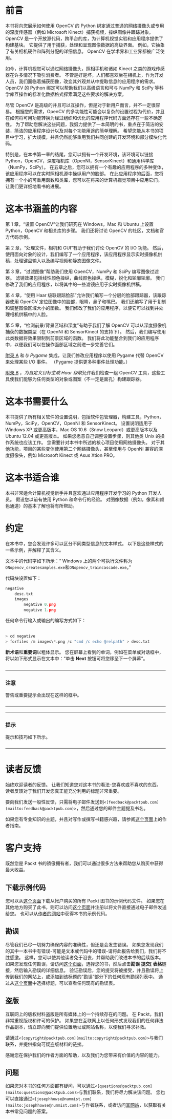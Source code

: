 # 前言

本书将向您展示如何使用 OpenCV 的 Python 绑定通过普通的网络摄像头或专用的深度传感器（例如 Microsoft Kinect）捕获视频，操纵图像并跟踪对象。 OpenCV 是一个开放源代码，跨平台的库，为计算机视觉实验和应用程序提供了构建基块。 它提供了用于捕获，处理和呈现图像数据的高级界面。 例如，它抽象了有关相机硬件和阵列分配的详细信息。 OpenCV 在学术界和工业界都被广泛使用。

如今，计算机视觉可以通过网络摄像头，照相手机和诸如 Kinect 之类的游戏传感器在许多情况下吸引消费者。 不管是好是坏，人们都喜欢坐在相机上，作为开发人员，我们面临着捕获图像，改变其外观并从中提取信息的应用程序的需求。 OpenCV 的 Python 绑定可以帮助我们以高级语言和可与 NumPy 和 SciPy 等科学库互操作的标准化数据格式探索满足这些要求的解决方案。

尽管 OpenCV 是高级的并且可以互操作，但是对于新用户而言，并不一定很容易。 根据您的需求，OpenCV 的多功能性可能会以复杂的设置过程为代价，并且在如何将可用功能转换为经过组织和优化的应用程序代码方面还存在一些不确定性。 为了帮助您解决这些问题，我努力提供了一本简明的书，重点在于简洁的安装，简洁的应用程序设计以及对每个功能用途的简单理解。 希望您能从本书的项目中学习，扩大规模，并且仍然能够重用我们共同创建的开发环境和部分模块化代码。

特别是，在本书第一章的结尾，您可以拥有一个开发环境，该环境可以链接 Python，OpenCV，深度相机库（OpenNI，SensorKinect）和通用科学库（NumPy，SciPy）。 在五章之后，您可以拥有一个有趣的应用程序的多种变体，该应用程序可以在实时照相机源中操纵用户的脸部。 在此应用程序的后面，您将拥有一个小的可重用函数和类库，您可以在将来的计算机视觉项目中应用它们。 让我们更详细地看书的进展。

# 这本书涵盖的内容

第 1 章，“设置 OpenCV”让我们研究在 Windows，Mac 和 Ubuntu 上设置 Python，OpenCV 和相关库的步骤。 我们还将讨论 OpenCV 的社区，文档和官方代码示例。

第 2 章，“处理文件，相机和 GUI”有助于我们讨论 OpenCV 的 I/O 功能。 然后，使用面向对象的设计，我们编写了一个应用程序，该应用程序显示实时摄像机供稿，处理键盘输入以及编写视频和静态图像文件。

第 3 章，“过滤图像”帮助我们使用 OpenCV，NumPy 和 SciPy 编写图像过滤器。 滤镜效果包括线性颜色操纵，曲线颜色操纵，模糊，锐化和轮廓轮廓。 我们修改了我们的应用程序，以将其中的一些滤镜应用于实时摄像机供稿。

第 4 章，“使用 Haar 级联跟踪脸部”允许我们编写一个分层的脸部跟踪器，该跟踪器使用 OpenCV 定位图像中的脸部，眼睛，鼻子和嘴巴。 我们还编写了用于复制和调整图像区域大小的函数。 我们修改了我们的应用程序，以便它可以找到并处理相机供稿中的人脸。

第 5 章，“检测前景/背景区域和深度”有助于我们了解 OpenCV 可以从深度摄像机捕获的数据类型（在 OpenNI 和 SensorKinect 的支持下）。 然后，我们编写使用此类数据将效果限制到前景区域的函数。 我们将此功能整合到我们的应用程序中，以便我们可以在操作面部区域之前进一步完善它们。

[附录 A](6.html#filepos276737 "Appendix A. Integrating with Pygame") 和*与 Pygame* 集成，让我们修改应用程序以使用 Pygame 代替 OpenCV 来处理某些 I/O 事件。 （Pygame 提供更多种事件处理功能。）

[附录 B](7.html#filepos290879 "Appendix B. Generating Haar Cascades for Custom Targets") ，*为自定义目标生成 Haar 级联*允许我们检查一组 OpenCV 工具，这些工具使我们能够为任何类型的对象或图案（不一定是面孔）构建跟踪器。

# 这本书需要什么

本书提供了所有相关软件的设置说明，包括软件包管理器，构建工具，Python，NumPy，SciPy，OpenCV，OpenNI 和 SensorKinect。 设置说明适用于 Windows XP 或更高版本，Mac OS 10.6（Snow Leopard）或更高版本以及 Ubuntu 12.04 或更高版本。 如果您愿意自己调整设置步骤，则其他类 Unix 的操作系统也应该工作。 您需要针对本书中所述的核心项目使用网络摄像头。 对于其他功能，项目的某些变体使用第二个网络摄像头，甚至使用与 OpenNI 兼容的深度摄像头，例如 Microsoft Kinect 或 Asus Xtion PRO。

# 这本书适合谁

本书非常适合计算机视觉新手并且喜欢通过应用程序开发学习的 Python 开发人员。 假设您以前有使用 Python 和命令行的经验。 对图像数据（例如，像素和颜色通道）的基本了解也将有所帮助。

# 约定

在本书中，您会发现许多可以区分不同类型信息的文本样式。 以下是这些样式的一些示例，并解释了其含义。

文本中的代码字如下所示：“ Windows 上的两个可执行文件称为`ONopencv_createsamples.exe`和`ONopencv_traincascade.exe`。”

代码块设置如下：

```py
negative
    desc.txt
    images
        negative 0.png
        negative 1.png
```

任何命令行输入或输出的编写方式如下：

```py

> cd negative
> forfiles /m images\*.png /c "cmd /c echo @relpath" > desc.txt

```

**新术语**和**重要词**以粗体显示。 您在屏幕上看到的单词，例如在菜单或对话框中，将以如下形式显示在文本中：“单击 **Next** 按钮可将您移至下一个屏幕”。

![Note](img/00001.jpg)

### 注意

警告或重要提示会出现在这样的框中。

![Note](img/00001.jpg)
![Note](img/00001.jpg)

### 提示

提示和技巧如下所示。

![Note](img/00001.jpg)

# 读者反馈

始终欢迎读者的反馈。 让我们知道您对这本书的看法-您喜欢或不喜欢的东西。 读者反馈对于我们开发您真正能充分利用的标题非常重要。

要向我们发送一般性反馈，只需将电子邮件发送到`<[feedback@packtpub.com](mailto:feedback@packtpub.com)>`，然后通过您的邮件主题提及书名。

如果您有专业知识的主题，并且对写作或撰写书籍感兴趣，请参阅[这个页面](http://www.packtpub.com/authors)上的作者指南。

# 客户支持

既然您是 Packt 书的骄傲拥有者，我们可以通过很多方法来帮助您从购买中获得最大收益。

## 下载示例代码

您可以从[这个页面](http://www.packtpub.com)下载从帐户购买的所有 Packt 图书的示例代码文件。 如果您在其他地方购买了此书，则可以访问[这个页面](http://www.packtpub.com/support)并注册以将文件直接通过电子邮件发送给您。 也可以从[作者的网站](http://nummist.com/opencv/)中获得本书的示例代码。

## 勘误

尽管我们已尽一切努力确保内容的准确性，但还是会发生错误。 如果您发现我们的其中一本书中有错误-可能是文本或代码中的错误-请将此报告给我们，我们将不胜感激。 这样，您可以使其他读者免于沮丧，并帮助我们改进本书的后续版本。 如果您发现任何勘误，请访问[这个页面](http://www.packtpub.com/submit-errata)，选择您的书，然后点击**勘误** **提交[** **表格**链接，然后输入勘误的详细信息。 验证勘误后，您的提交将被接受，并且勘误将上传到我们的网站上，或添加到该标题的“勘误”部分下的任何现有勘误列表中。 通过从[这个页面](http://www.packtpub.com/support)中选择标题，可以查看任何现有的勘误表。

## 盗版

互联网上的版权材料盗版是所有媒体上的一个持续存在的问题。 在 Packt，我们非常重视版权和许可的保护。 如果您在互联网上以任何形式发现我们的任何非法作品副本，请立即向我们提供位置地址或网站名称，以便我们寻求补救。

请通过`<[copyright@packtpub.com](mailto:copyright@packtpub.com)>`与我们联系，并提供指向可疑盗版材料的链接。

感谢您在保护我们的作者方面的帮助，以及我们为您带来有价值的内容的能力。

## 问题

如果您对本书的任何方面都有疑问，可以通过`<[questions@packtpub.com](mailto:questions@packtpub.com)>`与我们联系，我们将尽力解决该问题。 您也可以直接通过`<[josephhowse@nummist.com](mailto:josephhowse@nummist.com)>`与作者联系，或者访问[其网站](http://nummist.com/opencv/)，以获取有关本书常见问题的答案。